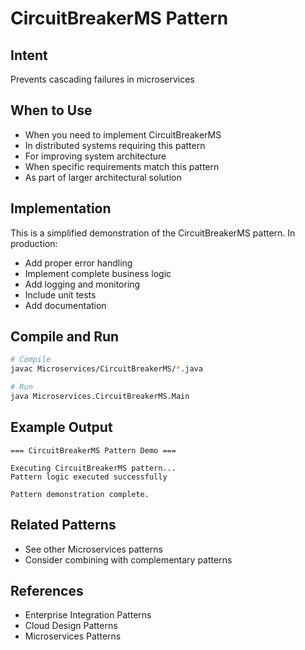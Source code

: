 # CircuitBreakerMS Pattern

## Intent
Prevents cascading failures in microservices

## When to Use
- When you need to implement CircuitBreakerMS
- In distributed systems requiring this pattern
- For improving system architecture
- When specific requirements match this pattern
- As part of larger architectural solution

## Implementation
This is a simplified demonstration of the CircuitBreakerMS pattern. In production:
- Add proper error handling
- Implement complete business logic
- Add logging and monitoring
- Include unit tests
- Add documentation

## Compile and Run
```bash
# Compile
javac Microservices/CircuitBreakerMS/*.java

# Run
java Microservices.CircuitBreakerMS.Main
```

## Example Output
```
=== CircuitBreakerMS Pattern Demo ===

Executing CircuitBreakerMS pattern...
Pattern logic executed successfully

Pattern demonstration complete.
```

## Related Patterns
- See other Microservices patterns
- Consider combining with complementary patterns

## References
- Enterprise Integration Patterns
- Cloud Design Patterns
- Microservices Patterns
